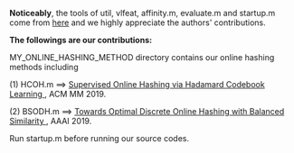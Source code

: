**Noticeably**, the tools of util, vlfeat, affinity.m, evaluate.m and startup.m come from <a href="https://github.com/fcakir/mihash">here</a> and we highly appreciate the authors' contributions.

**The followings are our contributions:**

MY_ONLINE_HASHING_METHOD directory contains our online hashing methods including

(1) HCOH.m  ==> <a href="https://dl.acm.org/citation.cfm?id=3240519">Supervised Online Hashing via Hadamard Codebook Learning </a>, ACM MM 2019. 

(2) BSODH.m  ==> <a href ="https://arxiv.org/abs/1901.10185">Towards Optimal Discrete Online Hashing with Balanced Similarity </a>, AAAI 2019.

Run startup.m before running our source codes.
